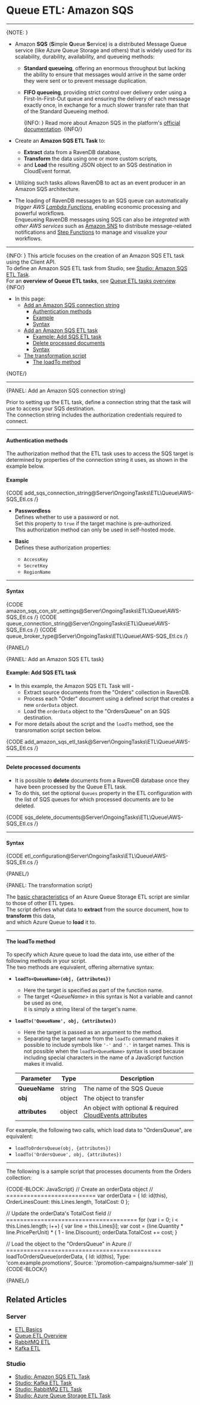 ﻿# Queue ETL: Amazon SQS
---

{NOTE: }

* Amazon **SQS** (**S**imple **Q**ueue **S**ervice) is a distributed Message 
  Queue service (like Azure Queue Storage and others) that is widely used 
  for its scalability, durability, availability, and queueing methods:  
   * **Standard queueing**, offering an enormous throughput but lacking 
     the ability to ensure that messages would arrive in the same order 
     they were sent or to prevent message duplication.  
   * **FIFO queueing**, providing strict control over delivery order using 
     a First-In-First-Out queue and ensuring the delivery of each message 
     exactly once, in exchange for a much slower transfer rate than that of 
     the Standard Queueing method.  

       {INFO: }
        Read more about Amazon SQS in the platform's [official documentation](https://docs.aws.amazon.com/sqs/).
       {INFO/}

* Create an **Amazon SQS ETL Task** to:
  * **Extract** data from a RavenDB database,  
  * **Transform** the data using one or more custom scripts,  
  * and **Load** the resulting JSON object to an SQS destination in CloudEvent format.  

* Utilizing such tasks allows RavenDB to act as an event producer in an Amazon SQS architecture.  

* The loading of RavenDB messages to an SQS queue can automatically _trigger AWS 
  [Lambda Functions](https://docs.aws.amazon.com/lambda/latest/dg/welcome.html)_, 
  enabling economic processing and powerful workflows.  
  Enqueueing RavenDB messages using SQS can also be _integrated with other AWS services_ 
  such as [Amazon SNS](https://aws.amazon.com/sns/) to distribute message-related notifications 
  and [Step Functions](https://aws.amazon.com/step-functions/) to manage and visualize your workflows.  

---

{INFO: }
This article focuses on the creation of an Amazon SQS ETL task using the Client API.  
To define an Amazon SQS ETL task from Studio, see [Studio: Amazon SQS ETL Task](../../../../studio/database/tasks/ongoing-tasks/aws-sqs-etl).  
For an **overview of Queue ETL tasks**, see [Queue ETL tasks overview](../../../../server/ongoing-tasks/etl/queue-etl/overview).
{INFO/}

* In this page:  
  * [Add an Amazon SQS connection string](../../../../server/ongoing-tasks/etl/queue-etl/aws-sqs#add-an-amazon-sqs-connection-string)  
      * [Authentication methods](../../../../server/ongoing-tasks/etl/queue-etl/aws-sqs#authentication-methods)  
      * [Example](../../../../server/ongoing-tasks/etl/queue-etl/aws-sqs#example)  
      * [Syntax](../../../../server/ongoing-tasks/etl/queue-etl/aws-sqs#syntax)
  * [Add an Amazon SQS ETL task](../../../../server/ongoing-tasks/etl/queue-etl/aws-sqs#add-an-amazon-sqs-etl-task)  
      * [Example: Add SQS ETL task](../../../../server/ongoing-tasks/etl/queue-etl/aws-sqs#example-add-sqs-etl-task)  
      * [Delete processed documents](../../../../server/ongoing-tasks/etl/queue-etl/aws-sqs#delete-processed-documents)  
      * [Syntax](../../../../server/ongoing-tasks/etl/queue-etl/aws-sqs#syntax-1)
  * [The transformation script](../../../../server/ongoing-tasks/etl/queue-etl/aws-sqs#the-transformation-script)
      * [The loadTo method](../../../../server/ongoing-tasks/etl/queue-etl/aws-sqs#the-loadto-method)  

{NOTE/}

---

{PANEL: Add an Amazon SQS connection string}

Prior to setting up the ETL task, define a connection string that the task will use to access your SQS destination.  
The connection string includes the authorization credentials required to connect.

---

#### Authentication methods
The authorization method that the ETL task uses to access the SQS target is determined 
by properties of the connection string it uses, as shown in the example below.  

#### Example

{CODE add_sqs_connection_string@Server\OngoingTasks\ETL\Queue\AWS-SQS_Etl.cs /}

* **Passwordless**  
  Defines whether to use a password or not.  
  Set this property to `true` if the target machine is pre-authorized.  
  This authorization method can only be used in self-hosted mode.  

* **Basic**  
  Defines these authorization properties:  
   * `AccessKey`  
   * `SecretKey`  
   * `RegionName`  

---

#### Syntax

{CODE amazon_sqs_con_str_settings@Server\OngoingTasks\ETL\Queue\AWS-SQS_Etl.cs /}
{CODE queue_connection_string@Server\OngoingTasks\ETL\Queue\AWS-SQS_Etl.cs /} 
{CODE queue_broker_type@Server\OngoingTasks\ETL\Queue\AWS-SQS_Etl.cs /}

{PANEL/}

{PANEL: Add an Amazon SQS ETL task}

#### Example: Add SQS ETL task

* In this example, the Amazon SQS ETL Task will -  
  * Extract source documents from the "Orders" collection in RavenDB.  
  * Process each "Order" document using a defined script that creates a new `orderData` object.  
  * Load the `orderData` object to the "OrdersQueue" on an SQS destination.  
* For more details about the script and the `loadTo` method, see the transromation script section below.  

{CODE add_amazon_sqs_etl_task@Server\OngoingTasks\ETL\Queue\AWS-SQS_Etl.cs /}

---

#### Delete processed documents

* It is possible to **delete** documents from a RavenDB database once they have been processed by the Queue ETL task.
* To do this, set the optional `Queues` property in the ETL configuration with the list of SQS queues for which 
  processed documents are to be deleted.

{CODE sqs_delete_documents@Server\OngoingTasks\ETL\Queue\AWS-SQS_Etl.cs /}

---

#### Syntax

{CODE etl_configuration@Server\OngoingTasks\ETL\Queue\AWS-SQS_Etl.cs /}

{PANEL/}

{PANEL: The transformation script}

The [basic characteristics](../../../../server/ongoing-tasks/etl/basics) of an Azure Queue Storage ETL script are similar to those of other ETL types.  
The script defines what data to **extract** from the source document, how to **transform** this data,  
and which Azure Queue to **load** it to.

---

#### The loadTo method

To specify which Azure queue to load the data into, use either of the following methods in your script.  
The two methods are equivalent, offering alternative syntax:

* **`loadTo<QueueName>(obj, {attributes})`**
    * Here the target is specified as part of the function name.
    * The target _&lt;QueueName&gt;_ in this syntax is Not a variable and cannot be used as one,  
      it is simply a string literal of the target's name.

* **`loadTo('QueueName', obj, {attributes})`**
    * Here the target is passed as an argument to the method.
    * Separating the target name from the `loadTo` command makes it possible to include symbols like `'-'` and `'.'` in target names.
      This is not possible when the `loadTo<QueueName>` syntax is used because including special characters in the name of a JavaScript function makes it invalid.

   | Parameter      | Type   | Description                                                                                                                      |
   |----------------|--------|----------------------------------------------------------------------------------------------------------------------------------|
   | **QueueName**  | string | The name of the SQS Queue                                                                                                        |
   | **obj**        | object | The object to transfer                                                                                                           |
   | **attributes** | object | An object with optional & required [CloudEvents attributes](../../../../server/ongoing-tasks/etl/queue-etl/overview#cloudevents) |

For example, the following two calls, which load data to "OrdersQueue", are equivalent:

* `loadToOrdersQueue(obj, {attributes})`
* `loadTo('OrdersQueue', obj, {attributes})`

---

The following is a sample script that processes documents from the Orders collection:

{CODE-BLOCK: JavaScript}
// Create an orderData object
// ==========================
var orderData = {
    Id: id(this),
    OrderLinesCount: this.Lines.length,
    TotalCost: 0
};

// Update the orderData's TotalCost field
// ======================================
for (var i = 0; i < this.Lines.length; i++) {
    var line = this.Lines[i];
    var cost = (line.Quantity * line.PricePerUnit) * ( 1 - line.Discount);
    orderData.TotalCost += cost;
}

// Load the object to the "OrdersQueue" in Azure
// =============================================
loadToOrdersQueue(orderData, {
    Id: id(this),
    Type: 'com.example.promotions',
    Source: '/promotion-campaigns/summer-sale'
})
{CODE-BLOCK/}

{PANEL/}

## Related Articles

### Server

- [ETL Basics](../../../../server/ongoing-tasks/etl/basics)
- [Queue ETL Overview](../../../../server/ongoing-tasks/etl/queue-etl/overview)
- [RabbitMQ ETL](../../../../server/ongoing-tasks/etl/queue-etl/rabbit-mq)
- [Kafka ETL](../../../../server/ongoing-tasks/etl/queue-etl/kafka)

### Studio

- [Studio: Amazon SQS ETL Task](../../../../studio/database/tasks/ongoing-tasks/aws-sqs-etl)
- [Studio: Kafka ETL Task](../../../../studio/database/tasks/ongoing-tasks/kafka-etl-task)
- [Studio: RabbitMQ ETL Task](../../../../studio/database/tasks/ongoing-tasks/rabbitmq-etl-task)
- [Studio: Azure Queue Storage ETL Task](../../../../studio/database/tasks/ongoing-tasks/azure-queue-storage-etl)
